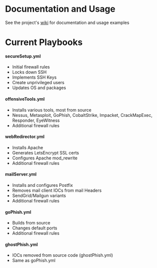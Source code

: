 # Documentation and Usage
See the project's [wiki](https://github.com/scottgoetz/ansible/wiki) for documentation and usage examples

# Current Playbooks
#### secureSetup.yml
  * Initial firewall rules
  * Locks down SSH
  * Implements SSH Keys
  * Create unprivileged users
  * Updates OS and packages
#### offensiveTools.yml
  * Installs various tools, most from source
  * Nessus, Metasploit, GoPhish, CobaltStrike, Impacket, CrackMapExec, Responder, EyeWitness
  * Additional firewall rules
#### webRedirector.yml 
  * Installs Apache
  * Generates LetsEncrypt SSL certs
  * Configures Apache mod_rewrite
  * Additional firewall rules
#### mailServer.yml
  * Installs and configures Postfix
  * Removes mail client IOCs from mail Headers
  * SendGrid/Mailgun variants
  * Additional firewall rules
#### goPhish.yml
  * Builds from source
  * Changes default ports
  * Additional firewall rules
#### ghostPhish.yml
  * IOCs removed from source code (ghostPhish.yml)
  * Same as goPhish.yml
